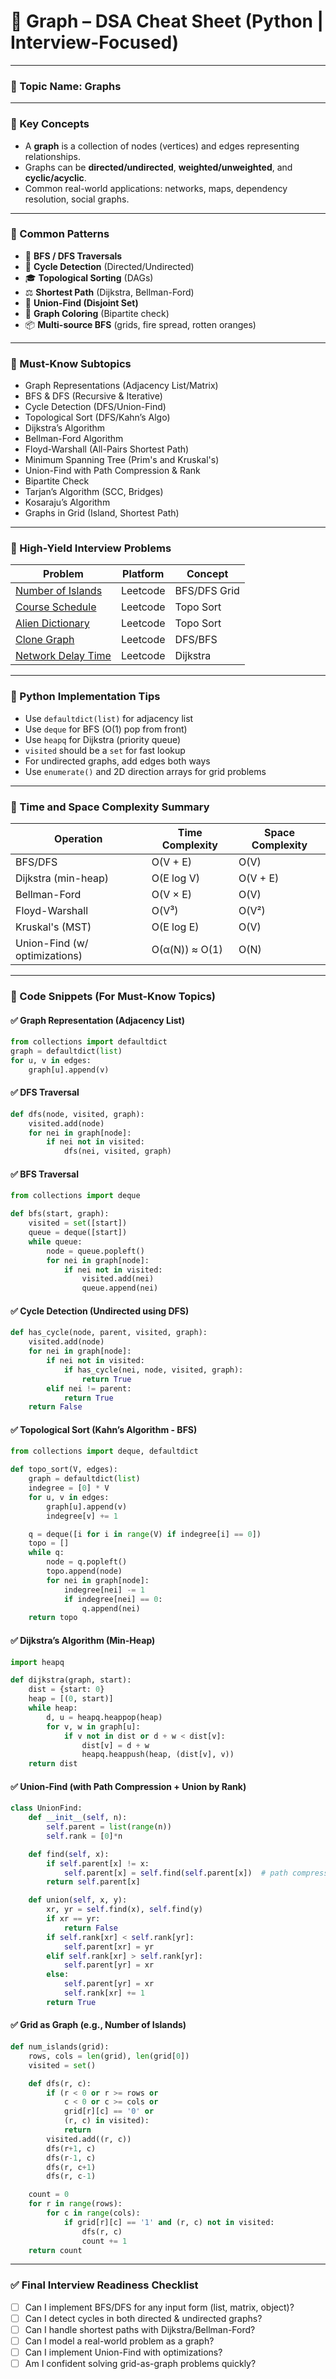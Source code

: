 # 📌 Graph – DSA Cheat Sheet (Python | Interview-Focused)

---

### 🔹 Topic Name: **Graphs**

---

### 🔹 Key Concepts

* A **graph** is a collection of nodes (vertices) and edges representing relationships.
* Graphs can be **directed/undirected**, **weighted/unweighted**, and **cyclic/acyclic**.
* Common real-world applications: networks, maps, dependency resolution, social graphs.

---

### 🔹 Common Patterns

* 🔁 **BFS / DFS Traversals**
* 🧠 **Cycle Detection** (Directed/Undirected)
* 🎓 **Topological Sorting** (DAGs)
* ⚖️ **Shortest Path** (Dijkstra, Bellman-Ford)
* 🧱 **Union-Find (Disjoint Set)**
* 🌈 **Graph Coloring** (Bipartite check)
* 📦 **Multi-source BFS** (grids, fire spread, rotten oranges)

---

### 🔹 Must-Know Subtopics

* Graph Representations (Adjacency List/Matrix)
* BFS & DFS (Recursive & Iterative)
* Cycle Detection (DFS/Union-Find)
* Topological Sort (DFS/Kahn’s Algo)
* Dijkstra’s Algorithm
* Bellman-Ford Algorithm
* Floyd-Warshall (All-Pairs Shortest Path)
* Minimum Spanning Tree (Prim's and Kruskal's)
* Union-Find with Path Compression & Rank
* Bipartite Check
* Tarjan’s Algorithm (SCC, Bridges)
* Kosaraju’s Algorithm
* Graphs in Grid (Island, Shortest Path)

---

### 🔹 High-Yield Interview Problems

| Problem                                                                 | Platform | Concept      |
| ----------------------------------------------------------------------- | -------- | ------------ |
| [Number of Islands](https://leetcode.com/problems/number-of-islands)    | Leetcode | BFS/DFS Grid |
| [Course Schedule](https://leetcode.com/problems/course-schedule)        | Leetcode | Topo Sort    |
| [Alien Dictionary](https://leetcode.com/problems/alien-dictionary/)     | Leetcode | Topo Sort    |
| [Clone Graph](https://leetcode.com/problems/clone-graph/)               | Leetcode | DFS/BFS      |
| [Network Delay Time](https://leetcode.com/problems/network-delay-time/) | Leetcode | Dijkstra     |

---

### 🔹 Python Implementation Tips

* Use `defaultdict(list)` for adjacency list
* Use `deque` for BFS (O(1) pop from front)
* Use `heapq` for Dijkstra (priority queue)
* `visited` should be a `set` for fast lookup
* For undirected graphs, add edges both ways
* Use `enumerate()` and 2D direction arrays for grid problems

---

### 🔹 Time and Space Complexity Summary

| Operation                     | Time Complexity | Space Complexity |
| ----------------------------- | --------------- | ---------------- |
| BFS/DFS                       | O(V + E)        | O(V)             |
| Dijkstra (min-heap)           | O(E log V)      | O(V + E)         |
| Bellman-Ford                  | O(V × E)        | O(V)             |
| Floyd-Warshall                | O(V³)           | O(V²)            |
| Kruskal's (MST)               | O(E log E)      | O(V)             |
| Union-Find (w/ optimizations) | O(α(N)) ≈ O(1)  | O(N)             |

---

### 🔹 Code Snippets (For Must-Know Topics)

#### ✅ Graph Representation (Adjacency List)

```python
from collections import defaultdict
graph = defaultdict(list)
for u, v in edges:
    graph[u].append(v)
```

#### ✅ DFS Traversal

```python
def dfs(node, visited, graph):
    visited.add(node)
    for nei in graph[node]:
        if nei not in visited:
            dfs(nei, visited, graph)
```

#### ✅ BFS Traversal

```python
from collections import deque

def bfs(start, graph):
    visited = set([start])
    queue = deque([start])
    while queue:
        node = queue.popleft()
        for nei in graph[node]:
            if nei not in visited:
                visited.add(nei)
                queue.append(nei)
```

#### ✅ Cycle Detection (Undirected using DFS)

```python
def has_cycle(node, parent, visited, graph):
    visited.add(node)
    for nei in graph[node]:
        if nei not in visited:
            if has_cycle(nei, node, visited, graph):
                return True
        elif nei != parent:
            return True
    return False
```

#### ✅ Topological Sort (Kahn’s Algorithm - BFS)

```python
from collections import deque, defaultdict

def topo_sort(V, edges):
    graph = defaultdict(list)
    indegree = [0] * V
    for u, v in edges:
        graph[u].append(v)
        indegree[v] += 1

    q = deque([i for i in range(V) if indegree[i] == 0])
    topo = []
    while q:
        node = q.popleft()
        topo.append(node)
        for nei in graph[node]:
            indegree[nei] -= 1
            if indegree[nei] == 0:
                q.append(nei)
    return topo
```

#### ✅ Dijkstra’s Algorithm (Min-Heap)

```python
import heapq

def dijkstra(graph, start):
    dist = {start: 0}
    heap = [(0, start)]
    while heap:
        d, u = heapq.heappop(heap)
        for v, w in graph[u]:
            if v not in dist or d + w < dist[v]:
                dist[v] = d + w
                heapq.heappush(heap, (dist[v], v))
    return dist
```

#### ✅ Union-Find (with Path Compression + Union by Rank)

```python
class UnionFind:
    def __init__(self, n):
        self.parent = list(range(n))
        self.rank = [0]*n

    def find(self, x):
        if self.parent[x] != x:
            self.parent[x] = self.find(self.parent[x])  # path compression
        return self.parent[x]

    def union(self, x, y):
        xr, yr = self.find(x), self.find(y)
        if xr == yr:
            return False
        if self.rank[xr] < self.rank[yr]:
            self.parent[xr] = yr
        elif self.rank[xr] > self.rank[yr]:
            self.parent[yr] = xr
        else:
            self.parent[yr] = xr
            self.rank[xr] += 1
        return True
```

#### ✅ Grid as Graph (e.g., Number of Islands)

```python
def num_islands(grid):
    rows, cols = len(grid), len(grid[0])
    visited = set()

    def dfs(r, c):
        if (r < 0 or r >= rows or
            c < 0 or c >= cols or
            grid[r][c] == '0' or
            (r, c) in visited):
            return
        visited.add((r, c))
        dfs(r+1, c)
        dfs(r-1, c)
        dfs(r, c+1)
        dfs(r, c-1)

    count = 0
    for r in range(rows):
        for c in range(cols):
            if grid[r][c] == '1' and (r, c) not in visited:
                dfs(r, c)
                count += 1
    return count
```

---

### ✅ Final Interview Readiness Checklist

* [ ] Can I implement BFS/DFS for any input form (list, matrix, object)?
* [ ] Can I detect cycles in both directed & undirected graphs?
* [ ] Can I handle shortest paths with Dijkstra/Bellman-Ford?
* [ ] Can I model a real-world problem as a graph?
* [ ] Can I implement Union-Find with optimizations?
* [ ] Am I confident solving grid-as-graph problems quickly?
